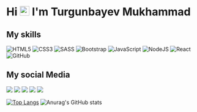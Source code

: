 <h1>Hi <img src="https://media.giphy.com/media/hvRJCLFzcasrR4ia7z/giphy.gif" width="25px"> I'm Turgunbayev Mukhammad</h1>

## My skills

![HTML5](https://img.shields.io/badge/html5-%23E34F26.svg?style=for-the-badge&logo=html5&logoColor=white)
![CSS3](https://img.shields.io/badge/css3-%231572B6.svg?style=for-the-badge&logo=css3&logoColor=white)
![SASS](https://img.shields.io/badge/SASS-hotpink.svg?style=for-the-badge&logo=SASS&logoColor=white)
![Bootstrap](https://img.shields.io/badge/bootstrap-%23563D7C.svg?style=for-the-badge&logo=bootstrap&logoColor=white)
![JavaScript](https://img.shields.io/badge/javascript-%23323330.svg?style=for-the-badge&logo=javascript&logoColor=%23F7DF1E)
![NodeJS](https://img.shields.io/badge/node.js-%2343853D.svg?style=for-the-badge&logo=node.js&logoColor=white)
![React](https://img.shields.io/badge/react-%2320232a.svg?style=for-the-badge&logo=react&logoColor=%2361DAFB)
![GitHub](https://img.shields.io/badge/github-%23121011.svg?style=for-the-badge&logo=github&logoColor=white)




##  My social Media

<a href="https://instagram.com/mukhammad_0628"><img src="https://img.shields.io/badge/Instagram-%23E4405F.svg?style=for-the-badge&logo=Instagram&logoColor=white"/></a>
<a href="https://t.me/mukhammad_tech"><img src="https://img.shields.io/badge/Telegram-2CA5E0?style=for-the-badge&logo=telegram&logoColor=white"/></a>
<a href="https://www.facebook.com/mukhammad.turgunbayev"><img src="https://img.shields.io/badge/Facebook-%231877F2.svg?style=for-the-badge&logo=Facebook&logoColor=white"/></a>
<a href="https://www.linkedin.com/in/mukhammad-turgunbayev/"><img src="https://img.shields.io/badge/linkedin-%230077B5.svg?style=for-the-badge&logo=linkedin&logoColor=white"/></a>
<a href="https://www.youtube.com/c/Mukhammad-Turgunbayev/"><img src="https://img.shields.io/badge/Youtube-%23FF0000.svg?style=for-the-badge&logo=YouTube&logoColor=white"/></a>

[![Top Langs](https://github-readme-stats.vercel.app/api/top-langs/?username=Mukhammad0628&langs_count=8)](https://github.com/Mukhammad0628/github-readme-stats)
![Anurag's GitHub stats](https://github-readme-stats.vercel.app/api?username=Mukhammad0628&show_icons=true&theme=dark)
